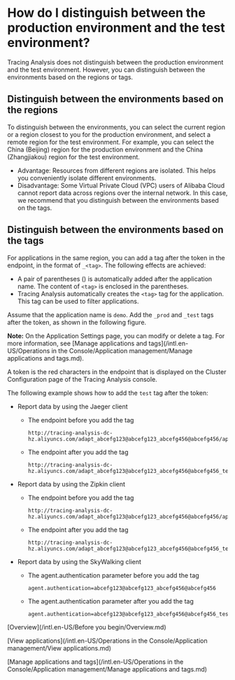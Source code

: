 # How do I distinguish between the production environment and the test environment?

Tracing Analysis does not distinguish between the production environment and the test environment. However, you can distinguish between the environments based on the regions or tags.

## Distinguish between the environments based on the regions

To distinguish between the environments, you can select the current region or a region closest to you for the production environment, and select a remote region for the test environment. For example, you can select the China \(Beijing\) region for the production environment and the China \(Zhangjiakou\) region for the test environment.

-   Advantage: Resources from different regions are isolated. This helps you conveniently isolate different environments.
-   Disadvantage: Some Virtual Private Cloud \(VPC\) users of Alibaba Cloud cannot report data across regions over the internal network. In this case, we recommend that you distinguish between the environments based on the tags.

## Distinguish between the environments based on the tags

For applications in the same region, you can add a tag after the token in the endpoint, in the format of `_<tag>`. The following effects are achieved:

-   A pair of parentheses \(\) is automatically added after the application name. The content of `<tag>` is enclosed in the parentheses.
-   Tracing Analysis automatically creates the `<tag>` tag for the application. This tag can be used to filter applications.

Assume that the application name is `demo`. Add the `_prod` and `_test` tags after the token, as shown in the following figure.

**Note:** On the Application Settings page, you can modify or delete a tag. For more information, see [Manage applications and tags](/intl.en-US/Operations in the Console/Application management/Manage applications and tags.md).

A token is the red characters in the endpoint that is displayed on the Cluster Configuration page of the Tracing Analysis console.

The following example shows how to add the `test` tag after the token:

-   Report data by using the Jaeger client

    -   The endpoint before you add the tag

        ```
        http://tracing-analysis-dc-hz.aliyuncs.com/adapt_abcefg123@abcefg123_abcefg456@abcefg456/api/traces
        ```

    -   The endpoint after you add the tag

        ```
        http://tracing-analysis-dc-hz.aliyuncs.com/adapt_abcefg123@abcefg123_abcefg456@abcefg456_test/api/traces
        ```

-   Report data by using the Zipkin client

    -   The endpoint before you add the tag

        ```
        http://tracing-analysis-dc-hz.aliyuncs.com/adapt_abcefg123@abcefg123_abcefg456@abcefg456/api/v2/spans
        ```

    -   The endpoint after you add the tag

        ```
        http://tracing-analysis-dc-hz.aliyuncs.com/adapt_abcefg123@abcefg123_abcefg456@abcefg456_test/api/v2/spans
        ```

-   Report data by using the SkyWalking client

    -   The agent.authentication parameter before you add the tag

        ```
        agent.authentication=abcefg123@abcefg123_abcefg456@abcefg456
        ```

    -   The agent.authentication parameter after you add the tag

        ```
        agent.authentication=abcefg123@abcefg123_abcefg456@abcefg456_test
        ```


[Overview](/intl.en-US/Before you begin/Overview.md)

[View applications](/intl.en-US/Operations in the Console/Application management/View applications.md)

[Manage applications and tags](/intl.en-US/Operations in the Console/Application management/Manage applications and tags.md)

